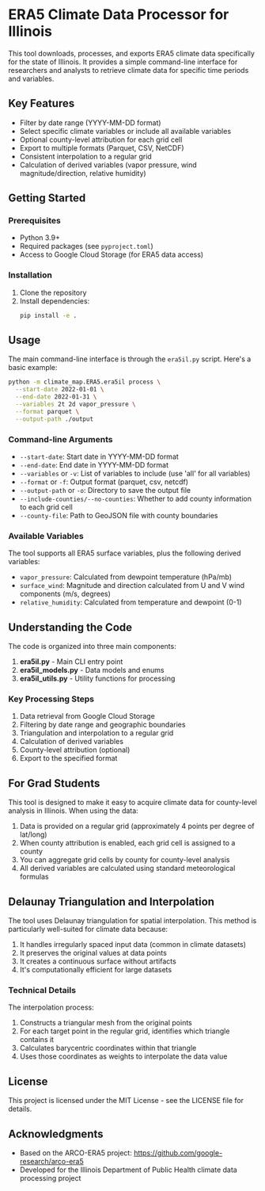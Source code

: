 # ERA5 Climate Data Processor for Illinois

This tool downloads, processes, and exports ERA5 climate data specifically for the state of Illinois. It provides a simple command-line interface for researchers and analysts to retrieve climate data for specific time periods and variables.

## Key Features

- Filter by date range (YYYY-MM-DD format)
- Select specific climate variables or include all available variables
- Optional county-level attribution for each grid cell
- Export to multiple formats (Parquet, CSV, NetCDF)
- Consistent interpolation to a regular grid
- Calculation of derived variables (vapor pressure, wind magnitude/direction, relative humidity)

## Getting Started

### Prerequisites

- Python 3.9+
- Required packages (see `pyproject.toml`)
- Access to Google Cloud Storage (for ERA5 data access)

### Installation

1. Clone the repository
2. Install dependencies:
   ```bash
   pip install -e .
   ```

## Usage

The main command-line interface is through the `era5il.py` script. Here's a basic example:

```bash
python -m climate_map.ERA5.era5il process \
  --start-date 2022-01-01 \
  --end-date 2022-01-31 \
  --variables 2t 2d vapor_pressure \
  --format parquet \
  --output-path ./output
```

### Command-line Arguments

- `--start-date`: Start date in YYYY-MM-DD format
- `--end-date`: End date in YYYY-MM-DD format
- `--variables` or `-v`: List of variables to include (use 'all' for all variables)
- `--format` or `-f`: Output format (parquet, csv, netcdf)
- `--output-path` or `-o`: Directory to save the output file
- `--include-counties/--no-counties`: Whether to add county information to each grid cell
- `--county-file`: Path to GeoJSON file with county boundaries

### Available Variables

The tool supports all ERA5 surface variables, plus the following derived variables:

- `vapor_pressure`: Calculated from dewpoint temperature (hPa/mb)
- `surface_wind`: Magnitude and direction calculated from U and V wind components (m/s, degrees)
- `relative_humidity`: Calculated from temperature and dewpoint (0-1)

## Understanding the Code

The code is organized into three main components:

1. **era5il.py** - Main CLI entry point
2. **era5il_models.py** - Data models and enums
3. **era5il_utils.py** - Utility functions for processing

### Key Processing Steps

1. Data retrieval from Google Cloud Storage
2. Filtering by date range and geographic boundaries
3. Triangulation and interpolation to a regular grid
4. Calculation of derived variables
5. County-level attribution (optional)
6. Export to the specified format

## For Grad Students

This tool is designed to make it easy to acquire climate data for county-level analysis in Illinois. When using the data:

1. Data is provided on a regular grid (approximately 4 points per degree of lat/long)
2. When county attribution is enabled, each grid cell is assigned to a county
3. You can aggregate grid cells by county for county-level analysis
4. All derived variables are calculated using standard meteorological formulas

## Delaunay Triangulation and Interpolation

The tool uses Delaunay triangulation for spatial interpolation. This method is particularly well-suited for climate data because:

1. It handles irregularly spaced input data (common in climate datasets)
2. It preserves the original values at data points
3. It creates a continuous surface without artifacts
4. It's computationally efficient for large datasets

### Technical Details

The interpolation process:
1. Constructs a triangular mesh from the original points
2. For each target point in the regular grid, identifies which triangle contains it
3. Calculates barycentric coordinates within that triangle
4. Uses those coordinates as weights to interpolate the data value

## License

This project is licensed under the MIT License - see the LICENSE file for details.

## Acknowledgments

- Based on the ARCO-ERA5 project: https://github.com/google-research/arco-era5
- Developed for the Illinois Department of Public Health climate data processing project
